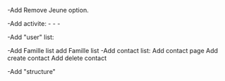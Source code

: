 

-Add Remove Jeune option.

-Add activite:
    -
    -
    -

-Add "user" list:

-Add Famille list
    add Famille list
-Add contact list:
    Add contact page
    Add create contact
    Add delete contact

-Add "structure"






  



